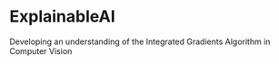 # ExplainableAI
Developing an understanding of the Integrated Gradients Algorithm in Computer Vision
